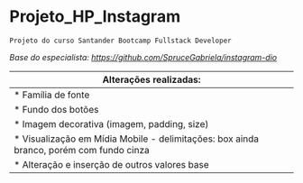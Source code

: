 # Projeto_HP_Instagram
`Projeto do curso Santander Bootcamp Fullstack Developer`

_Base do especialista: https://github.com/SpruceGabriela/instagram-dio_

|**Alterações realizadas:**|
|-|
|  * Família de fonte|
|  * Fundo dos botões|
|  * Imagem decorativa (imagem, padding, size)|
|  * Visualização em Mídia Mobile - delimitações: box ainda branco, porém com fundo cinza|
|  * Alteração e inserção de outros valores base|
